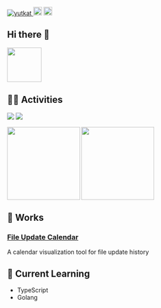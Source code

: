 <p align="left">
  <a href="https://github.com/kpab">
    <img src="https://komarev.com/ghpvc/?username=kpab" alt="yutkat" />
  </a>
  <a>
    <img height="20" src="https://qiita-badge.apiapi.app/s/pani_py/posts.svg" />
  </a>
  <//qiita.com/yutkat">
    <img height="20" src="https://qiita-badge.apiapi.app/s/pani_py/contributions.svg" />
  </a>
</p>

## Hi there 👋
<img src="https://media0.giphy.com/media/v1.Y2lkPTc5MGI3NjExZjNnMXJkN25rMzByODA5NGhsaTV2YzliN25vY3AxaGNkdnEwMnpvcyZlcD12MV9pbnRlcm5hbF9naWZfYnlfaWQmY3Q9Zw/FLV8sMRwQu2AqjWb1Q/giphy.gif" width="80">

## 🏃‍♀️ Activities
<img src="https://github-profile-summary-cards-6g3a.vercel.app/api/cards/profile-details?username=kpab&theme=gruvbox" />

<img src="https://github-profile-trophy.vercel.app/?username=kpab&theme=dark_lover&rank=-C,-B,-?">

<p>
<a href="https://github.com/kpab">
  <img align="left" height="170px" src="https://github-readme-stats-mauve-nine-71.vercel.app/api?username=kpab&count_private=true&show_icons=true&theme=github_dark" />
</a>
<a href="https://github.com/kpab">
  <img align="left" height="170px" src="https://github-readme-stats-mauve-nine-71.vercel.app/api/top-langs/?username=kpab&layout=compact&theme=github_dark&count_private=true&include_all_commits=true&private=true" />
</a>
</p>

<br clear="all">

## 🚀 Works
### [File Update Calendar](https://kpab.github.io/file-update-calendar-site/)
A calendar visualization tool for file update history

## 🌱 Current Learning
- TypeScript
- Golang
